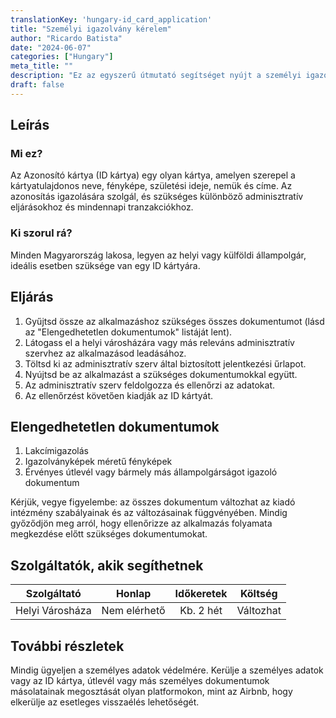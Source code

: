 ```yaml
---
translationKey: 'hungary-id_card_application'
title: "Személyi igazolvány kérelem"
author: "Ricardo Batista"
date: "2024-06-07"
categories: ["Hungary"]
meta_title: ""
description: "Ez az egyszerű útmutató segítséget nyújt a személyi igazolvány kérvényezési folyamatában Magyarországon"
draft: false
---
```


## Leírás
### Mi ez?
Az Azonosító kártya (ID kártya) egy olyan kártya, amelyen szerepel a kártyatulajdonos neve, fényképe, születési ideje, nemük és címe. Az azonosítás igazolására szolgál, és szükséges különböző adminisztratív eljárásokhoz és mindennapi tranzakciókhoz.

### Ki szorul rá?
Minden Magyarország lakosa, legyen az helyi vagy külföldi állampolgár, ideális esetben szüksége van egy ID kártyára.

## Eljárás
1. Gyűjtsd össze az alkalmazáshoz szükséges összes dokumentumot (lásd az "Elengedhetetlen dokumentumok" listáját lent).
2. Látogass el a helyi városházára vagy más releváns adminisztratív szervhez az alkalmazásod leadásához.
3. Töltsd ki az adminisztratív szerv által biztosított jelentkezési űrlapot.
4. Nyújtsd be az alkalmazást a szükséges dokumentumokkal együtt.
5. Az adminisztratív szerv feldolgozza és ellenőrzi az adatokat.
6. Az ellenőrzést követően kiadják az ID kártyát.

## Elengedhetetlen dokumentumok
1. Lakcímigazolás
2. Igazolványképek méretű fényképek
3. Érvényes útlevél vagy bármely más állampolgárságot igazoló dokumentum

Kérjük, vegye figyelembe: az összes dokumentum változhat az kiadó intézmény szabályainak és az változásainak függvényében. Mindig győződjön meg arról, hogy ellenőrizze az alkalmazás folyamata megkezdése előtt szükséges dokumentumokat.

## Szolgáltatók, akik segíthetnek
| Szolgáltató     |     Honlap      |       Időkeretek      |       Költség      |
| --------------- | --------------- |  :----------------:   | :----------------: |
| Helyi Városháza |  Nem elérhető   |  Kb. 2 hét            |    Változhat       |

## További részletek
Mindig ügyeljen a személyes adatok védelmére. Kerülje a személyes adatok vagy az ID kártya, útlevél vagy más személyes dokumentumok másolatainak megosztását olyan platformokon, mint az Airbnb, hogy elkerülje az esetleges visszaélés lehetőségét.